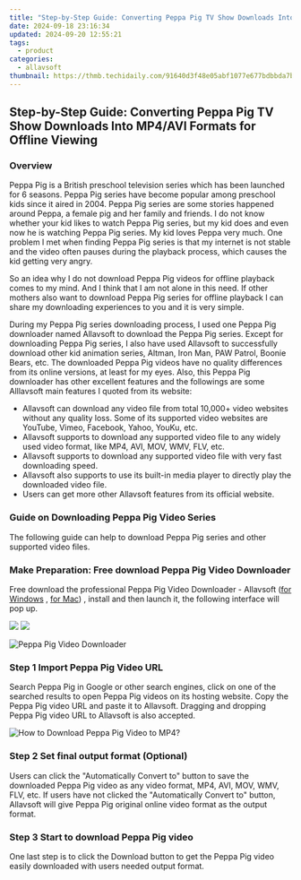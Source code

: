 ```yaml
---
title: "Step-by-Step Guide: Converting Peppa Pig TV Show Downloads Into MP4/AVI Formats for Offline Viewing"
date: 2024-09-18 23:16:34
updated: 2024-09-20 12:55:21
tags:
  - product
categories:
  - allavsoft
thumbnail: https://thmb.techidaily.com/91640d3f48e05abf1077e677bdbbda7bdefb1b3ddb9865f38230cf758116e95e.jpg
---
```


## Step-by-Step Guide: Converting Peppa Pig TV Show Downloads Into MP4/AVI Formats for Offline Viewing

### Overview

Peppa Pig is a British preschool television series which has been launched for 6 seasons. Peppa Pig series have become popular among preschool kids since it aired in 2004\. Peppa Pig series are some stories happened around Peppa, a female pig and her family and friends. I do not know whether your kid likes to watch Peppa Pig series, but my kid does and even now he is watching Peppa Pig series. My kid loves Peppa very much. One problem I met when finding Peppa Pig series is that my internet is not stable and the video often pauses during the playback process, which causes the kid getting very angry.

So an idea why I do not download Peppa Pig videos for offline playback comes to my mind. And I think that I am not alone in this need. If other mothers also want to download Peppa Pig series for offline playback I can share my downloading experiences to you and it is very simple.

During my Peppa Pig series downloading process, I used one Peppa Pig downloader named Allavsoft to download the Peppa Pig series. Except for downloading Peppa Pig series, I also have used Allavsoft to successfully download other kid animation series, Altman, Iron Man, PAW Patrol, Boonie Bears, etc. The downloaded Peppa Pig videos have no quality differences from its online versions, at least for my eyes. Also, this Peppa Pig downloader has other excellent features and the followings are some Alllavsoft main features I quoted from its website:

* Allavsoft can download any video file from total 10,000+ video websites without any quality loss. Some of its supported video websites are YouTube, Vimeo, Facebook, Yahoo, YouKu, etc.
* Allavsoft supports to download any supported video file to any widely used video format, like MP4, AVI, MOV, WMV, FLV, etc.
* Allavsoft supports to download any supported video file with very fast downloading speed.
* Allavsoft also supports to use its built-in media player to directly play the downloaded video file.
* Users can get more other Allavsoft features from its official website.

### Guide on Downloading Peppa Pig Video Series

The following guide can help to download Peppa Pig series and other supported video files.

### Make Preparation: Free download Peppa Pig Video Downloader

Free download the professional Peppa Pig Video Downloader - Allavsoft ([for Windows](https://tools.techidaily.com/allavsoft/products/) , [for Mac](https://tools.techidaily.com/allavsoft/products/)) , install and then launch it, the following interface will pop up.

[![](https://www.allavsoft.com/how-to/../images/how-to/free-download-win.jpg)](https://tools.techidaily.com/allavsoft/products/) [![](https://www.allavsoft.com/how-to/../images/how-to/free-download-mac.jpg)](https://tools.techidaily.com/allavsoft/products/)

![Peppa Pig Video Downloader](https://www.allavsoft.com/how-to/../images/allavsoft/screen-shot-600.jpg)

### Step 1 Import Peppa Pig Video URL

Search Peppa Pig in Google or other search engines, click on one of the searched results to open Peppa Pig videos on its hosting website. Copy the Peppa Pig video URL and paste it to Allavsoft. Dragging and dropping Peppa Pig video URL to Allavsoft is also accepted.

![How to Download Peppa Pig Video to MP4?](https://www.allavsoft.com/how-to/../images/how-to/download-rtmp-video/download-rtmp-video.jpg)

### Step 2 Set final output format (Optional)

Users can click the "Automatically Convert to" button to save the downloaded Peppa Pig video as any video format, MP4, AVI, MOV, WMV, FLV, etc. If users have not clicked the "Automatically Convert to" button, Allavsoft will give Peppa Pig original online video format as the output format.

### Step 3 Start to download Peppa Pig video

One last step is to click the Download button to get the Peppa Pig video easily downloaded with users needed output format.

<ins class="adsbygoogle"
     style="display:block"
     data-ad-format="autorelaxed"
     data-ad-client="ca-pub-7571918770474297"
     data-ad-slot="1223367746"></ins>



<ins class="adsbygoogle"
     style="display:block"
     data-ad-client="ca-pub-7571918770474297"
     data-ad-slot="8358498916"
     data-ad-format="auto"
     data-full-width-responsive="true"></ins>
